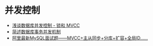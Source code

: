 # 并发控制

- [浅谈数据库并发控制 - 锁和 MVCC](https://draveness.me/database-concurrency-control/)
- [简述数据库事务并发机制](https://blog.csdn.net/justloveyou_/article/details/70312810)
- [阿里最新MySQL面试题——MVCC+主从同步+分库+扩容+全局ID......](https://www.youmeiwen.cn/p/1646673)